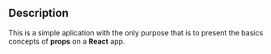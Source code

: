 ## Description
This is a simple aplication with the only purpose that is to present the basics concepts of **props** on a **React** app.

